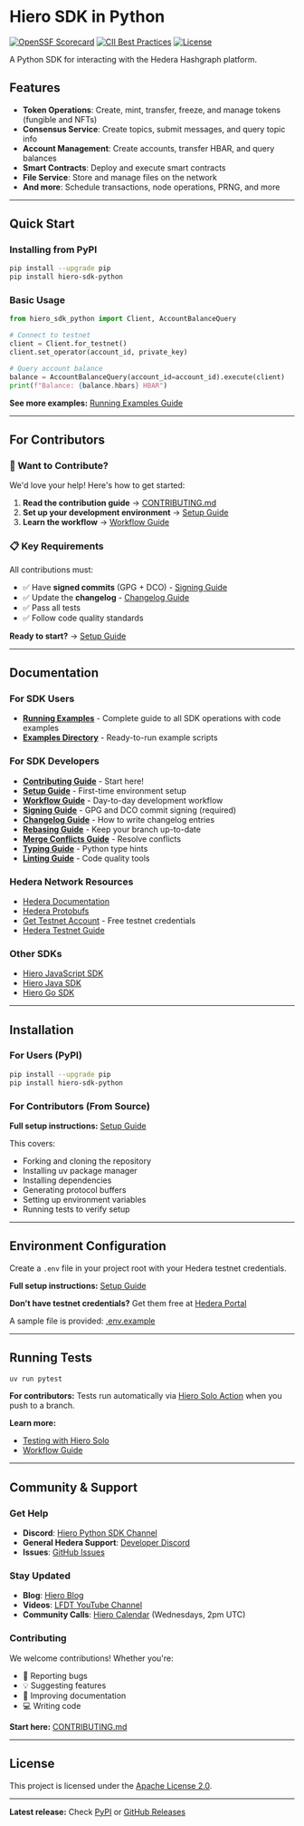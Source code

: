 # Hiero SDK in Python

[![OpenSSF Scorecard](https://api.scorecard.dev/projects/github.com/hiero-ledger/hiero-sdk-python/badge)](https://scorecard.dev/viewer/?uri=github.com/hiero-ledger/hiero-sdk-python)
[![CII Best Practices](https://bestpractices.coreinfrastructure.org/projects/10697/badge)](https://bestpractices.coreinfrastructure.org/projects/10697)
[![License](https://img.shields.io/badge/license-apache2-blue.svg)](LICENSE)

A Python SDK for interacting with the Hedera Hashgraph platform.

## Features

- **Token Operations**: Create, mint, transfer, freeze, and manage tokens (fungible and NFTs)
- **Consensus Service**: Create topics, submit messages, and query topic info
- **Account Management**: Create accounts, transfer HBAR, and query balances
- **Smart Contracts**: Deploy and execute smart contracts
- **File Service**: Store and manage files on the network
- **And more**: Schedule transactions, node operations, PRNG, and more

---

## Quick Start

### Installing from PyPI

```bash
pip install --upgrade pip
pip install hiero-sdk-python
```

### Basic Usage

```python
from hiero_sdk_python import Client, AccountBalanceQuery

# Connect to testnet
client = Client.for_testnet()
client.set_operator(account_id, private_key)

# Query account balance
balance = AccountBalanceQuery(account_id=account_id).execute(client)
print(f"Balance: {balance.hbars} HBAR")
```

**See more examples:** [Running Examples Guide](docs/sdk_users/running_examples.md)

---

## For Contributors

### 🚀 Want to Contribute?

We'd love your help! Here's how to get started:

1. **Read the contribution guide** → [CONTRIBUTING.md](CONTRIBUTING.md)
2. **Set up your development environment** → [Setup Guide](docs/sdk_developers/setup.md)
3. **Learn the workflow** → [Workflow Guide](docs/sdk_developers/workflow.md)

### 📋 Key Requirements

All contributions must:
- ✅ Have **signed commits** (GPG + DCO) - [Signing Guide](docs/sdk_developers/signing.md)
- ✅ Update the **changelog** - [Changelog Guide](docs/sdk_developers/changelog.md)
- ✅ Pass all tests
- ✅ Follow code quality standards

**Ready to start?** → [Setup Guide](docs/sdk_developers/setup.md)

---

## Documentation

### For SDK Users

- **[Running Examples](docs/sdk_users/running_examples.md)** - Complete guide to all SDK operations with code examples
- **[Examples Directory](examples/)** - Ready-to-run example scripts

### For SDK Developers

- **[Contributing Guide](CONTRIBUTING.md)** - Start here!
- **[Setup Guide](docs/sdk_developers/setup.md)** - First-time environment setup
- **[Workflow Guide](docs/sdk_developers/workflow.md)** - Day-to-day development workflow
- **[Signing Guide](docs/sdk_developers/signing.md)** - GPG and DCO commit signing (required)
- **[Changelog Guide](docs/sdk_developers/changelog.md)** - How to write changelog entries
- **[Rebasing Guide](docs/sdk_developers/rebasing.md)** - Keep your branch up-to-date
- **[Merge Conflicts Guide](docs/sdk_developers/merge_conflicts.md)** - Resolve conflicts
- **[Typing Guide](docs/sdk_developers/types.md)** - Python type hints
- **[Linting Guide](docs/sdk_developers/linting.md)** - Code quality tools

### Hedera Network Resources

- [Hedera Documentation](https://docs.hedera.com/)
- [Hedera Protobufs](https://github.com/hashgraph/hedera-protobufs)
- [Get Testnet Account](https://portal.hedera.com/) - Free testnet credentials
- [Hedera Testnet Guide](https://docs.hedera.com/guides/testnet)

### Other SDKs

- [Hiero JavaScript SDK](https://github.com/hiero-ledger/hiero-sdk-js)
- [Hiero Java SDK](https://github.com/hiero-ledger/hiero-sdk-java)
- [Hiero Go SDK](https://github.com/hiero-ledger/hiero-sdk-go)

---

## Installation

### For Users (PyPI)

```bash
pip install --upgrade pip
pip install hiero-sdk-python
```

### For Contributors (From Source)

**Full setup instructions:** [Setup Guide](docs/sdk_developers/setup.md)

This covers:
- Forking and cloning the repository
- Installing uv package manager
- Installing dependencies
- Generating protocol buffers
- Setting up environment variables
- Running tests to verify setup

---

## Environment Configuration

Create a `.env` file in your project root with your Hedera testnet credentials.

**Full setup instructions:** [Setup Guide](docs/sdk_developers/setup.md)

**Don't have testnet credentials?** Get them free at [Hedera Portal](https://portal.hedera.com/)

A sample file is provided: [.env.example](.env.example)

---

## Running Tests

```bash
uv run pytest
```

**For contributors:** Tests run automatically via [Hiero Solo Action](https://github.com/marketplace/actions/hiero-solo-action) when you push to a branch.

**Learn more:**
- [Testing with Hiero Solo](https://dev.to/hendrikebbers/ci-for-hedera-based-projects-2nja)
- [Workflow Guide](docs/sdk_developers/workflow.md)

---

## Community & Support

### Get Help

- **Discord**: [Hiero Python SDK Channel](https://discord.com/channels/905194001349627914/1336494517544681563)
- **General Hedera Support**: [Developer Discord](https://discord.com/channels/373889138199494658/1106578684573388900)
- **Issues**: [GitHub Issues](https://github.com/hiero-ledger/hiero-sdk-python/issues)

### Stay Updated

- **Blog**: [Hiero Blog](https://hiero.org/blog/)
- **Videos**: [LFDT YouTube Channel](https://www.youtube.com/@lfdecentralizedtrust/videos)
- **Community Calls**: [Hiero Calendar](https://zoom-lfx.platform.linuxfoundation.org/meetings/hiero?view=week) (Wednesdays, 2pm UTC)

### Contributing

We welcome contributions! Whether you're:
- 🐛 Reporting bugs
- 💡 Suggesting features
- 📝 Improving documentation
- 💻 Writing code

**Start here:** [CONTRIBUTING.md](CONTRIBUTING.md)

---

## License

This project is licensed under the [Apache License 2.0](LICENSE).

---

**Latest release:** Check [PyPI](https://pypi.org/project/hiero-sdk-python/) or [GitHub Releases](https://github.com/hiero-ledger/hiero-sdk-python/releases)